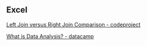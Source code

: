 ## Excel

[Left Join versus Right Join Comparison - codeproject ](https://www.codeproject.com/Articles/5326895/Left-Join-versus-Right-Join-Comparison)

[What is Data Analysis? - datacamp](https://www.datacamp.com/blog/what-is-data-analysis-expert-guide?authuser=0)
